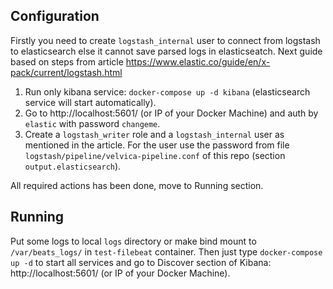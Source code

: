 ## Configuration

Firstly you need to create `logstash_internal` user to connect from logstash to elasticsearch else it cannot save parsed logs in elasticseatch. Next guide based on steps from article https://www.elastic.co/guide/en/x-pack/current/logstash.html

1. Run only kibana service: `docker-compose up -d kibana` (elasticsearch service will start automatically).
1. Go to http://localhost:5601/ (or IP of your Docker Machine) and auth by `elastic` with password `changeme`.
1. Create a `logstash_writer` role and a `logstash_internal` user as mentioned in the article. For the user use the password from file `logstash/pipeline/velvica-pipeline.conf` of this repo (section `output.elasticsearch`).

All required actions has been done, move to Running section.

## Running

Put some logs to local `logs` directory or make bind mount to `/var/beats_logs/` in `test-filebeat` container. Then just type `docker-compose up -d` to start all services and go to Discover section of Kibana: http://localhost:5601/ (or IP of your Docker Machine).

